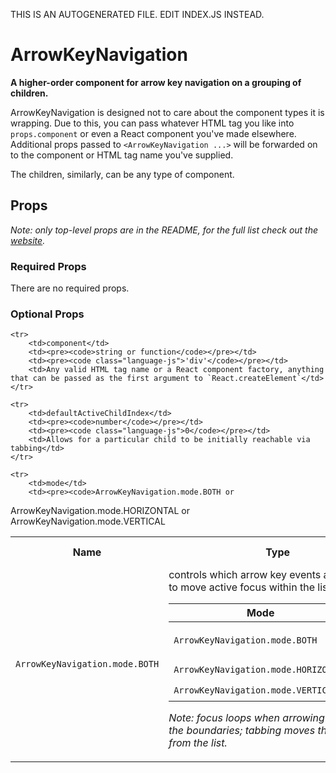THIS IS AN AUTOGENERATED FILE. EDIT INDEX.JS INSTEAD.

# ArrowKeyNavigation
__A higher-order component for arrow key navigation on a grouping of children.__

ArrowKeyNavigation is designed not to care about the component types it is wrapping. Due to this, you can pass
whatever HTML tag you like into `props.component` or even a React component you've made elsewhere. Additional
props passed to `<ArrowKeyNavigation ...>` will be forwarded on to the component or HTML tag name you've supplied.

The children, similarly, can be any type of component.

## Props

_Note: only top-level props are in the README, for the full list check out the [website](http://boundless.js.org/ArrowKeyNavigation#props)._

### Required Props

There are no required props.


### Optional Props

<table>
    <tr>
        <th>Name</th>
        <th>Type</th>
        <th>Default Value</th>
        <th>Description</th>
    </tr>
    
    <tr>
        <td>component</td>
        <td><pre><code>string or function</code></pre></td>
        <td><pre><code class="language-js">'div'</code></pre></td>
        <td>Any valid HTML tag name or a React component factory, anything that can be passed as the first argument to `React.createElement`</td>
    </tr>
    
    <tr>
        <td>defaultActiveChildIndex</td>
        <td><pre><code>number</code></pre></td>
        <td><pre><code class="language-js">0</code></pre></td>
        <td>Allows for a particular child to be initially reachable via tabbing</td>
    </tr>
    
    <tr>
        <td>mode</td>
        <td><pre><code>ArrowKeyNavigation.mode.BOTH or
ArrowKeyNavigation.mode.HORIZONTAL or
ArrowKeyNavigation.mode.VERTICAL</code></pre></td>
        <td><pre><code class="language-js">ArrowKeyNavigation.mode.BOTH</code></pre></td>
        <td>controls which arrow key events are captured to move active focus within the list:

Mode                                 | Keys
----                                 | ----
`ArrowKeyNavigation.mode.BOTH`       | ⬅️ ➡️ ⬆️ ⬇️
`ArrowKeyNavigation.mode.HORIZONTAL` | ⬅️ ➡️
`ArrowKeyNavigation.mode.VERTICAL`   | ⬆️ ⬇️

_Note: focus loops when arrowing past one of the boundaries; tabbing moves the user away from the list._</td>
    </tr>
    
</table>

